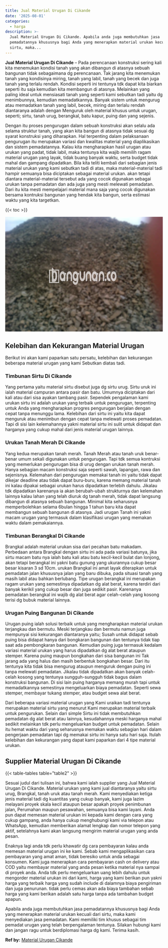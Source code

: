 ```yaml
---
title: Jual Material Urugan Di Cikande
date: '2025-08-01'
categories:
  - harga
description: >-
  Jual Material Urugan Di Cikande. Apabila anda juga membutuhkan jasa
  pemadatannya khususnya bagi Anda yang menerapkan material urukan kecuali dari
  sirtu, maka...
---
```


**Jual Material Urugan Di Cikande** – Pada perencanaan konstruksi sering kali kita menemukan kondisi tanah yang akan dibangun di atasnya sebuah bangunan tidak sebagaimana dg perencanaan. Tak jarang kita menemukan tanah yang kondisinya miring, tanah yang labil, tanah yang becek dan juga tanah yang terlalu rendah. Kondisi seperti ini tentunya tdk dapat kita biarkan seperti itu saja kemudian kita membangun di atasnya. Melainkan yang paling ideal untuk mensiasati tanah yang seperti kami sebutkan tadi yaitu dg menimbunnya, kemudian memadatkannya. Banyak sistem untuk mengurug atau memadatkan tanah yang labil, becek, miring dan terlalu rendah diantaranya adalah dengan Menguruk oleh material khusus untuk urugan, seperti; sirtu, tanah urug, berangkal, batu kapur, puing dan yang sejenis.

Dengan itu proses pengurugan dalam sebuah konstruksi akan selalu ada selama struktur tanah, yang akan kita bangun di atasnya tidak sesuai dg syarat konstruksi yang diharapkan. Hal terpenting dalam pelaksanaan pengurugan itu merupakan variasi dan kwalitas material yang diaplikasikan dan sistem pemadatannya. Kalau kita mengharapkan hasil urugan atau urukan yang padat, tidak labil, maka tentunya kita wajib memilih ragam material urugan yang layak, tidak buang banyak waktu, serta budget tidak mahal dan gampang dipadatkan. Bila kita teliti kembali dari sebagian jenis material urukan yang kami sebutkan tadi di atas, maka material-material tadi hampir semuanya bisa diciptakan sebagai material urukan. akan tetapi diantara material-material tersebut ada yang cocok digunakan sebagai urukan tanpa pemadatan dan ada juga yang mesti melewati pemadatan. Dari itu kita mesti mempelajari material mana saja yang cocok digunakan bersama kontruksi bangunan yang hendak kita bangun, serta estimasi waktu yang kita targetkan.

{{< toc >}}

![Jual Material Urugan Di Cikande](/images/jual-urugan-13.png)

## Kelebihan dan Kekurangan Material Urugan

Berikut ini akan kami paparkan satu persatu, kelebihan dan kekurangan beberapa material urugan yang kami Sebutkan diatas tadi.

### Timbunan Sirtu Di Cikande

Yang pertama yaitu material sirtu disebut juga dg sirtu urug. Sirtu uruk ini ialah material campuran antara pasir dan batu. Umumnya diciptakan dari kali atau dari sisa ayakan tambang pasir. Sependek pengalaman kami urukan sirtu ini adalah urukan yang terbaik untuk pengurugan, terpenting untuk Anda yang mengharapkan progres pengurugan berjalan dengan cepat tanpa menunggu lama. Kelebihan dari sirtu ini yaitu kita dapat menguruk atau menimbun dengan cepat tanpa melewati proses pemadatan. Tapi di sisi lain kelemahannya yakni material sirtu ini sulit untuk didapat dan harganya yang cukup mahal dari jenis material urugan lainnya.

### Urukan Tanah Merah Di Cikande

Yang kedua merupakan tanah merah. Tanah Merah atau tanah uruk benar-benar umum sekali digunakan untuk pengurugan. Tapi tdk semua kontruksi yang memerlukan pengurugan bisa di urug dengan urukan tanah merah. Hanya sebagian macam konstruksi saja seperti sawah, lapangan, rawa dan sejenisnya. Kelemahan dari pengurugan memakai tanah ini yaitu tidak dapat dikejar deadline atau tidak dapat buru-buru, karena memang material tanah ini kalau dipakai sebagai urukan harus dipadatkan terlebih dahulu. Jikalau tdk dipadatkan karenanya ia akan berubah-ubah strukturnya dan kelemahan lainnya kalau lahan yang telah diuruk dg tanah merah, tidak dapat langsung dibangun di atasnya sebuah bangunan. Minimal kita seharusnya memperbolehkan selama 6bulan hingga 1 tahun baru kita dapat membangun sebuah bangunan di atasnya. Jadi urugan Tanah ini yakni macam urugan yang termasuk dalam klasifikasi urugan yang memakan waktu dalam pemakaiannya.

### Timbunan Berangkal Di Cikande

Brangkal adalah material urukan sisa dari pecahan batu makadam. Perbedaan antara Brangkal dengan sirtu ini ada pada variasi batunya, jika sirtu macam batu nya ialah batu kali atau batu kecil-kecil bulat dan lonjong, akan tetapi berangkal ini yakni batu gunung yang ukurannya cukup besar besar kisaran 3 sd 10cm. urukan Brangkal ini amat layak diterapkan untuk pemadatan jalan khususnya jalan yang baru dibuka, pada situasi tanah yang masih labil atau bahkan berlubang. Tipe urugan berangkal ini merupakan ragam urukan yang semestinya dipadatkan dg alat berat, karena terdiri dari banyak kerikil yang cukup besar dan juga sedikit pasir. Karenanya pemadatan berangkal ini wajib dg alat berat agar celah-celah yang kosong terisi dg bubuk material lainnya.

### Urugan Puing Bangunan Di Cikande

Urugan puing ialah solusi terbaik untuk yang mengharapkan material urukan terjangkau dan bermutu. Meski terjangkau dan bermutu namun juga mempunyai sisi kekurangan diantaranya yaitu; Susah untuk didapat sebab puing bisa didapat hanya dari bongkaran bangunan dan tentunya tidak tiap saat ada pembongkaran bangunan. Kemudian puing juga termasuk kedalam variasi material urukan yang harus dipadatkan dg alat berat ataupun stemper. Karena puing maupun bongkahan dari sisa bangunan ini Tak jarang ada yang halus dan masih berbentuk bongkahan besar. Dari itu tentunya kita tidak bisa mengurug ataupun menguruk dengan puing ini tanpa melewati pemadatan. Jikalau tidak dipadatkan akan banyak celah-celah kosong yang tentunya sungguh-sungguh tidak bagus dalam konstruksi bangunan. Di sisi lain puing harganya memang murah tapi untuk memadatkannya semestinya mengeluarkan biaya pemadatan. Seperti sewa stemper, membayar tukang stemper, atau budget sewa alat berat.

Dari beberapa variasi material urugan yang Kami uraikan tadi tentunya merupakan material sirtu yang menurut Kami merupakan material terbaik untuk pengurukan. Selain dari simple Sirtu ini tidak membutuhkan pemadatan dg alat berat atau lainnya, kesudahannya meski harganya mahal sedikit melainkan tdk perlu mengeluarkan budget untuk pemadatan. Selain itu hemat waktu dari yang seharusnya memakan waktu sebagian hari dalam pengerjaan pemadatan tapi dg memakai sirtu ini hanya satu hari saja. Itulah kelebihan dan kekurangan yang dapat kami paparkan dari 4 tipe material urukan.

## Supplier Material Urugan Di Cikande

{{< table-tables table="table2" >}}

Sesuai judul dari tulisan ini, bahwa kami ialah supplier yang Jual Material Urugan Di Cikande. Material urukan yang kami jual diantaranya yaitu sirtu urug, Brangkal, tanah uruk atau tanah merah. Kami menyediakan ketiga jenis material tadi dg kuantitas yang cukup banyak, kami juga lazim melayani proyek skala kecil ataupun besar apakah proyek penimbunan jalan, Perumahan maupun pesawahan, semuanya bisa kami layani. Anda pun dapat memesan material urukan ini kepada kami dengan cara yang cukup gampang, anda hanya cukup menghubungi kami via telepon atau WhatsApp, kemudian memberikan alamat lengkap dan nomor telepon yang aktif, setelahnya kami akan langsung mengirim material urugan yang anda pesan.

Enaknya lagi anda tdk perlu khawatir dg cara pembayaran kalau anda memesan material urugan ini ke kami. Sebab kami mengaplikasikan cara pembayaran yang amat aman, tidak beresiko untuk anda sebagai konsumen. Kami juga menerapkan cara pembayaran cash on delivery atau COD yaitu membayar material yang anda pesan ketika material nya sampai di proyek anda. Anda tdk perlu mengeluarkan uang lebih dahulu untuk mengorder material urukan ini dari kami, harga yang kami berikan pun yakni harga yang terbaik harga yang sudah include di dalamnya biaya pengiriman dan juga penurunan. tidak perlu cemas akan ada biaya tambahan sebab harga yang kami berikan adalah satu harga tanpa ada tambahan budget apapun.

Apabila anda juga membutuhkan jasa pemadatannya khususnya bagi Anda yang menerapkan material urukan kecuali dari sirtu, maka kami menyediakan jasa pemadatan. Kami memiliki tim khusus sebagai tim pemadat urugan yang telah berpengalaman tentunya. Silakan hubungi kami dan jangan ragu untuk berdiplomasi harga dg kami. Terima kasih.

**Ref by:** [Material Urugan Cikande](https://id.wikipedia.org/wiki/Material)
